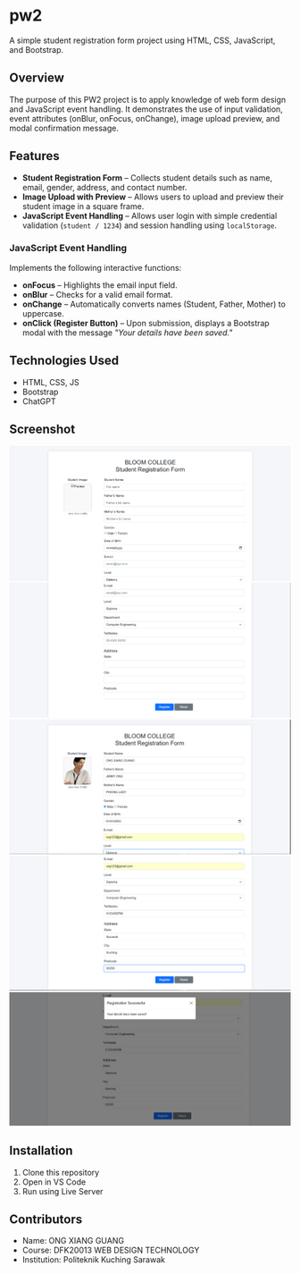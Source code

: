 # pw2
A simple student registration form project using HTML, CSS, JavaScript, and Bootstrap.

## Overview
The purpose of this PW2 project is to apply knowledge of web form design and JavaScript event handling.
It demonstrates the use of input validation, event attributes (onBlur, onFocus, onChange), image upload preview, and modal confirmation message.

## Features
- **Student Registration Form** – Collects student details such as name, email, gender, address, and contact number.
- **Image Upload with Preview** – Allows users to upload and preview their student image in a square frame.
- **JavaScript Event Handling** – Allows user login with simple credential validation (`student / 1234`) and session handling using `localStorage`.

###  JavaScript Event Handling
Implements the following interactive functions:
- **onFocus** – Highlights the email input field.  
- **onBlur** – Checks for a valid email format.  
- **onChange** – Automatically converts names (Student, Father, Mother) to uppercase.
- **onClick (Register Button)** – Upon submission, displays a Bootstrap modal with the message *"Your details have been saved."*  

## Technologies Used
- HTML, CSS, JS
- Bootstrap
- ChatGPT

## Screenshot
![screenshot](images/screenshot1.png)
![screenshot](images/screenshot2.png)
![screenshot](images/screenshot3.png)
![screenshot](images/screenshot4.png)
![screenshot](images/screenshot5.png)

## Installation
1. Clone this repository
2. Open in VS Code
3. Run using Live Server

## Contributors
- Name: ONG XIANG GUANG
- Course: DFK20013 WEB DESIGN TECHNOLOGY
- Institution: Politeknik Kuching Sarawak
